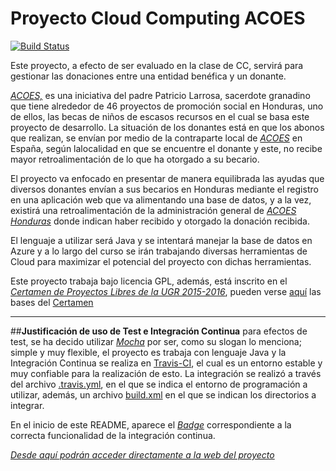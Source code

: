 # Proyecto Cloud Computing ACOES

[![Build Status](https://travis-ci.org/jmrodriguez90/ProyectoCCACOES.svg?branch=master)](https://travis-ci.org/jmrodriguez90/ProyectoCCACOES)

Este proyecto, a efecto de ser evaluado en la clase de CC, servirá para gestionar las donaciones entre una entidad benéfica y un donante.

[*ACOES,*](http://www.acoes.org) es una iniciativa del padre Patricio Larrosa, sacerdote granadino que tiene alrededor de 46 proyectos de promoción social en Honduras, uno de ellos, las becas de niños de escasos recursos en el cual se basa este proyecto de desarrollo.
La situación de los donantes está en que los abonos que realizan, se envían por medio de la contraparte local de [*ACOES*](http://www.acoes.org) en España, según lalocalidad en que se encuentre el donante y este, no recibe mayor retroalimentación de lo que ha otorgado a su becario.

El proyecto va enfocado en presentar de manera equilibrada las ayudas que diversos donantes  envían a sus becarios en Honduras mediante el registro en una aplicación web que va alimentando una base de datos, y a la vez, existirá una retroalimentación de la administración general de [*ACOES Honduras*](http://www.acoes.org) donde indican haber recibido y otorgado la donación recibida.

El lenguaje a utilizar será Java y se intentará manejar la base de datos en Azure y a lo largo del curso se irán trabajando diversas herramientas de Cloud para maximizar el potencial del proyecto con dichas herramientas.

Este proyecto trabaja bajo licencia GPL, además, está inscrito en el [*Certamen de Proyectos Libres de la UGR 2015-2016*](http://osl.ugr.es/2015/10/01/certamen-de-proyectos-libres-de-la-universidad-de-granada-2015-2016/), pueden verse [aquí](https://docs.google.com/document/d/16UsdUV_XXuPUh-Imz4PSgh-2ES_YaAJpZ8fNrbTVpMA/edit) las bases del [Certamen](http://osl.ugr.es/2015/10/01/certamen-de-proyectos-libres-de-la-universidad-de-granada-2015-2016/)

---------------------------------------------------------------------------------------------------------------------

##**Justificación de uso de Test e Integración Continua**
para efectos de test, se ha decido utilizar [*Mocha*](http://mochajs.org/) por ser, como su slogan lo menciona; simple y muy flexible, el proyecto es trabaja con lenguaje Java y la Integración Continua se realiza en [Travis-CI](https://travis-ci.org/jmrodriguez90/ProyectoCCACOES), el cual es un entorno estable y muy confiable para la realización de esto. La integración se realizó a través del archivo [.travis.yml](https://github.com/jmrodriguez90/ProyectoCCACOES/blob/master/.travis.yml), en el que se indica el entorno de programación a utilizar, además, un archivo [build.xml](https://github.com/jmrodriguez90/ProyectoCCACOES/blob/master/build.xml) en el que se indican los directorios a integrar.

En el inicio de este README, aparece el [*Badge*](https://travis-ci.org/jmrodriguez90/ProyectoCCACOES) correspondiente a la correcta funcionalidad de la integración continua.

[*Desde aquí podrán acceder directamente a la web del proyecto*](http://jmrodriguez90.github.io/ProyectoCCACOES/)
